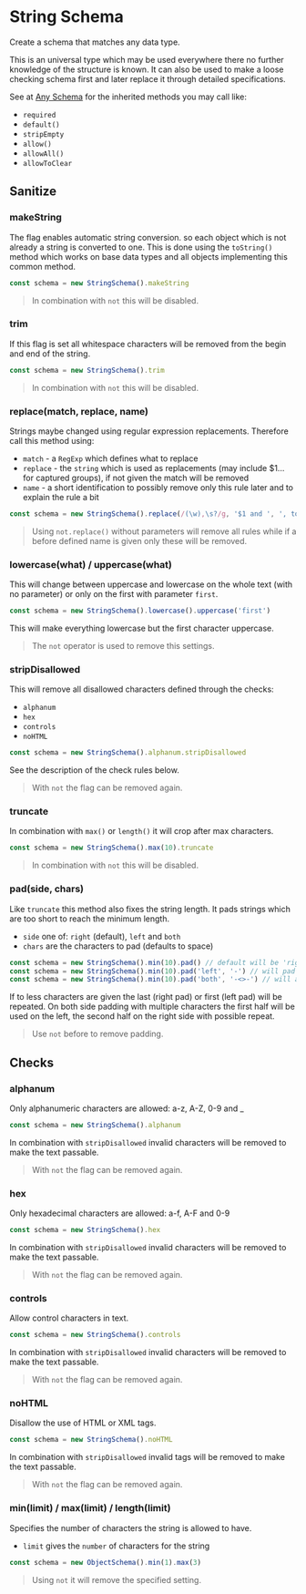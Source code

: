 # String Schema

Create a schema that matches any data type.

This is an universal type which may be used everywhere there no further knowledge
of the structure is known. It can also be used to make a loose checking schema
first and later replace it through detailed specifications.

See at [Any Schema](any.md) for the inherited methods you may call like:
- `required`
- `default()`
- `stripEmpty`
- `allow()`
- `allowAll()`
- `allowToClear`

## Sanitize

### makeString

The flag enables automatic string conversion. so each object which is not already
a string is converted to one. This is done using the `toString()` method which
works on base data types and all objects implementing this common method.

```js
const schema = new StringSchema().makeString
```

> In combination with `not` this will be disabled.

### trim

If this flag is set all whitespace characters will be removed from the begin and
end of the string.

```js
const schema = new StringSchema().trim
```

> In combination with `not` this will be disabled.

### replace(match, replace, name)

Strings maybe changed using regular expression replacements. Therefore call this
method using:
- `match` - a `RegExp` which defines what to replace
- `replace` - the `string` which is used as replacements (may include $1... for captured
  groups), if not given the match will be removed
- `name` - a short identification to possibly remove only this rule later and to
  explain the rule a bit

```js
const schema = new StringSchema().replace(/(\w),\s?/g, '$1 and ', ', to and')
```

> Using `not.replace()` without parameters will remove all rules while if a before
> defined name is given only these will be removed.

### lowercase(what) / uppercase(what)

This will change between uppercase and lowercase on the whole text (with no parameter)
or only on the first with parameter `first`.

```js
const schema = new StringSchema().lowercase().uppercase('first')
```

This will make everything lowercase but the first character uppercase.

> The `not` operator is used to remove this settings.

### stripDisallowed

This will remove all disallowed characters defined through the checks:
- `alphanum`
- `hex`
- `controls`
- `noHTML`

```js
const schema = new StringSchema().alphanum.stripDisallowed
```

See the description of the check rules below.

> With `not` the flag can be removed again.

### truncate

In combination with `max()` or `length()` it will crop after max characters.

```js
const schema = new StringSchema().max(10).truncate
```

> In combination with `not` this will be disabled.

### pad(side, chars)

Like `truncate` this method also fixes the string length. It pads strings which are
too short to reach the minimum length.
- `side` one of: `right` (default), `left` and `both`
- `chars` are the characters to pad (defaults to space)

```js
const schema = new StringSchema().min(10).pad() // default will be 'right' with spaces
const schema = new StringSchema().min(10).pad('left', '-') // will pad with dashes
const schema = new StringSchema().min(10).pad('both', '-<>-') // will add ---< and >---
```

If to less characters are given the last (right pad) or first (left pad) will be
repeated. On both side padding with multiple characters the first half will be used
on the left, the second half on the right side with possible repeat.

> Use `not` before to remove padding.

## Checks

### alphanum

Only alphanumeric characters are allowed: a-z, A-Z, 0-9 and _

```js
const schema = new StringSchema().alphanum
```

In combination with `stripDisallowed` invalid characters will be removed to make
the text passable.

> With `not` the flag can be removed again.

### hex

Only hexadecimal characters are allowed: a-f, A-F and 0-9

```js
const schema = new StringSchema().hex
```

In combination with `stripDisallowed` invalid characters will be removed to make
the text passable.

> With `not` the flag can be removed again.

### controls

Allow control characters in text.

```js
const schema = new StringSchema().controls
```

In combination with `stripDisallowed` invalid characters will be removed to make
the text passable.

> With `not` the flag can be removed again.

### noHTML

Disallow the use of HTML or XML tags.

```js
const schema = new StringSchema().noHTML
```

In combination with `stripDisallowed` invalid tags will be removed to make
the text passable.

> With `not` the flag can be removed again.

### min(limit) / max(limit) / length(limit)

Specifies the number of characters the string is allowed to have.
- `limit` gives the `number` of characters for the string

```js
const schema = new ObjectSchema().min(1).max(3)
```

> Using `not` it will remove the specified setting.
